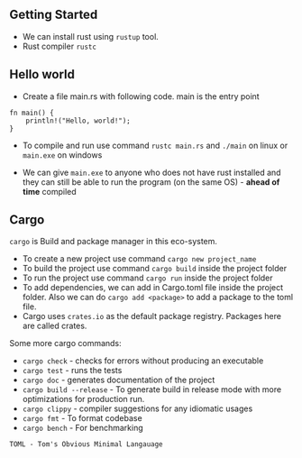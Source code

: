 ## Getting Started

- We can install rust using `rustup` tool.
- Rust compiler `rustc`

## Hello world

- Create a file main.rs with following code. main is the entry point

```
fn main() {
    println!("Hello, world!");
}
```
- To compile and run use command `rustc main.rs` and `./main` on linux or `main.exe` on windows

- We can give `main.exe` to anyone who does not have rust installed and they can still be able to run the program (on the same OS) - **ahead of time** compiled

## Cargo 

`cargo` is Build and package manager in this eco-system.
- To create a new project use command `cargo new project_name`
- To build the project use command `cargo build` inside the project folder
- To run the project use command `cargo run` inside the project folder
- To add dependencies, we can add in Cargo.toml file inside the project folder. Also we can do `cargo add <package>` to add a package to the toml file. 
- Cargo uses `crates.io` as the default package registry. Packages here are called crates. 

Some more cargo commands:
- `cargo check` - checks for errors without producing an executable
- `cargo test` - runs the tests
- `cargo doc`  - generates documentation of the project
- `cargo build --release` - To generate build in release mode with more optimizations for production run.
- `cargo clippy` - compiler suggestions for any idiomatic usages
- `cargo fmt` - To format codebase
- `cargo bench` - For benchmarking

```
TOML - Tom's Obvious Minimal Langauage